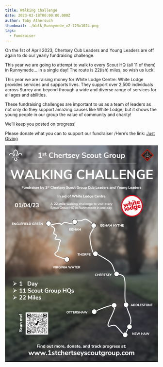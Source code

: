 ```yaml
---
title: Walking Challenge
date: 2023-02-18T00:00:00.000Z
author: Toby Athersuch
thumbnail: ./Walk_Runnymede_v2-723x1024.png
tags:
  - Fundraiser
---
```


On the 1st of April 2023, Chertsey Cub Leaders and Young Leaders are off again to do our yearly fundraising challenge.

This year we are going to attempt to walk to every Scout HQ (all 11 of them) in Runnymede… in a single day! The route is 22(ish) miles, so wish us luck!

This year we are raising money for White Lodge Centre: White Lodge provides services and supports lives. They support over 2,500 individuals across Surrey and beyond through a wide and diverse range of services for all ages and abilities.

These fundraising challenges are important to us as a team of leaders as not only do they support amazing causes like White Lodge, but it shows the young people in our group the value of community and charity!

We’ll keep you posted on progress!

Please donate what you can to support our fundraiser /Here’s the link: [Just Giving](https://www.justgiving.com/page/chertseyscoutswalkathonforwhitelodge)

![Walking Challenge Flyer](./Walk_Runnymede_v2-723x1024.png)
